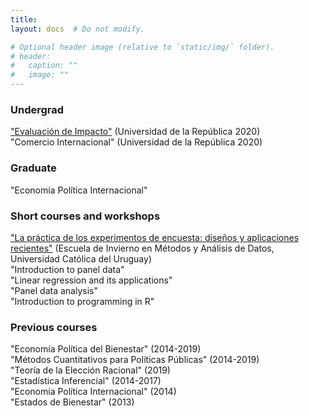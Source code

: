 ```yaml
---
title: 
layout: docs  # Do not modify.

# Optional header image (relative to `static/img/` folder).
# header:
#   caption: ""
#   image: ""
---
```



### Undergrad
["Evaluación de Impacto"](ImpactEvaluation/Programa2020_EvaluacionImpacto.pdf) (Universidad de la República 2020)  
"Comercio Internacional" (Universidad de la República 2020)  

### Graduate
"Economía Política Internacional" 

### Short courses and workshops
["La práctica de los experimentos de encuesta: diseños y aplicaciones recientes"](SurveyExperiments/programa-survey-experiments-2019) (Escuela de Invierno en Métodos y Análisis de Datos, Universidad Católica del Uruguay)  
"Introduction to panel data"  
"Linear regression and its applications"  
"Panel data analysis"  
"Introduction to programming in R"  



### Previous courses
"Economía Política del Bienestar" (2014-2019)  
"Métodos Cuantitativos para Políticas Públicas" (2014-2019)  
"Teoría de la Elección Racional" (2019)   
"Estadística Inferencial" (2014-2017)  
"Economía Política Internacional" (2014)  
"Estados de Bienestar" (2013)  
<!--
Graduate Teaching Assistant (GTA): Advanced Research Methods" (University of Essex, 2009-2012); "Political Explanation and Research Methods" (University of Essex, 2009-2012); "Introduction to Time Series Regression Analysis" (Essex Summer School, 2012); "Panel Data Analysis for Comparative Research"  (Essex Summer School, 2011 ); "Pooled Time-Series Cross-Sectional Analysis" (Essex Summer School, 2011 ); "Introduction to STATA" (Essex Summer School, 2010); "Intermediate Programming in STATA" (Essex Summer School, 2010); "Applying Regression" (Essex Summer School, 2010).
 -->

<!-- *Instructor, Instituto Nacional de Evaluación Educativa (INEEd).*
"Módulo 3: Estadística inferencial and multivariada", (12hs) \hfill 2018  
Materiales docentes: **Presentaciones de clase**; **Laboratorios** (pauta, programación, and datos de investigación educativa). \normalsize
 -->
